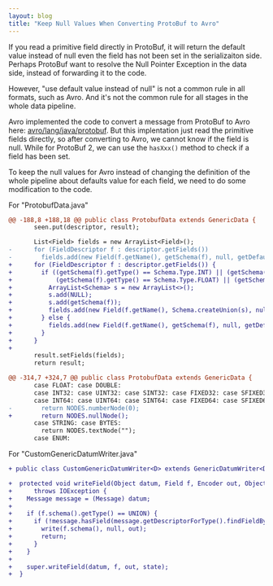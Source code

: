 ```yaml
---
layout: blog
title: "Keep Null Values When Converting ProtoBuf to Avro"
---
```


If you read a primitive field directly in ProtoBuf, it will return the default value instead of null even the field has not been set in the serializaiton side. Perhaps ProtoBuf want to resolve the Null Pointer Exception in the data side, instead of forwarding it to the code.

However, "use default value instead of null" is not a common rule in all formats, such as Avro. And it's not the common rule for all stages in the whole data pipeline.

Avro implemented the code to convert a message from ProtoBuf to Avro here: [avro/lang/java/protobuf](https://github.com/apache/avro/tree/7a9f4aee4ffd97f9faffc9b417377a050f240a8f/lang/java/protobuf). But this implentation just read the primitive fields directly, so after converting to Avro, we cannot know if the field is null. While for ProtoBuf 2, we can use the `hasXxx()` method to check if a field has been set.

To keep the null values for Avro instead of changing the definition of the whole pipeline about defaults value for each field, we need to do some modification to the code.

For "ProtobufData.java"

```diff
@@ -188,8 +188,18 @@ public class ProtobufData extends GenericData {
       seen.put(descriptor, result);

       List<Field> fields = new ArrayList<Field>();
-      for (FieldDescriptor f : descriptor.getFields())
-        fields.add(new Field(f.getName(), getSchema(f), null, getDefault(f)));
+      for (FieldDescriptor f : descriptor.getFields()) {
+        if ((getSchema(f).getType() == Schema.Type.INT) || (getSchema(f).getType() == Schema.Type.LONG) ||
+            (getSchema(f).getType() == Schema.Type.FLOAT) || (getSchema(f).getType() == Schema.Type.DOUBLE)) {
+          ArrayList<Schema> s = new ArrayList<>();
+          s.add(NULL);
+          s.add(getSchema(f));
+          fields.add(new Field(f.getName(), Schema.createUnion(s), null, getDefault(f)));
+        } else {
+          fields.add(new Field(f.getName(), getSchema(f), null, getDefault(f)));
+        }
+      }
+
       result.setFields(fields);
       return result;

@@ -314,7 +324,7 @@ public class ProtobufData extends GenericData {
       case FLOAT: case DOUBLE:
       case INT32: case UINT32: case SINT32: case FIXED32: case SFIXED32:
       case INT64: case UINT64: case SINT64: case FIXED64: case SFIXED64:
-        return NODES.numberNode(0);
+        return NODES.nullNode();
       case STRING: case BYTES:
         return NODES.textNode("");
       case ENUM:
```

For "CustomGenericDatumWriter.java"

```diff
+ public class CustomGenericDatumWriter<D> extends GenericDatumWriter<D> {

+  protected void writeField(Object datum, Field f, Encoder out, Object state)
+      throws IOException {
+    Message message = (Message) datum;
+
+    if (f.schema().getType() == UNION) {
+      if (!message.hasField(message.getDescriptorForType().findFieldByName(f.name()))) {
+        write(f.schema(), null, out);
+        return;
+      }
+    }
+
+    super.writeField(datum, f, out, state);
+  }

```

